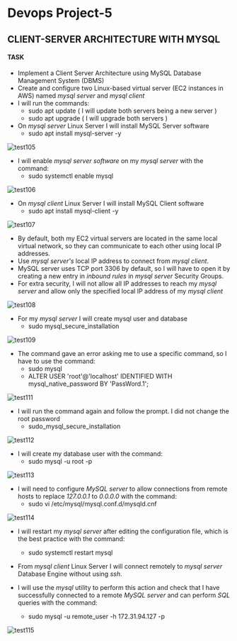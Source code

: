 
# Devops Project-5

## CLIENT-SERVER ARCHITECTURE WITH MYSQL

#### TASK
* Implement a Client Server Architecture using MySQL Database Management System (DBMS)
* Create and configure two Linux-based virtual server (EC2 instances in AWS) named *mysql server* and *mysql client*
* I will run the commands:
  - sudo apt update ( I will update both servers being a new server )
  - sudo apt upgrade ( I will upgrade both servers )
* On *mysql server* Linux Server I will install MySQL Server software
  - sudo apt install mysql-server -y

![test105](https://user-images.githubusercontent.com/115363604/200191676-9cc5575c-6ea0-4d0d-903b-639466e5c260.png)

* I will enable *mysql server software* on my *mysql server* with the command:
  - sudo systemctl enable mysql

![test106](https://user-images.githubusercontent.com/115363604/200191710-ba450484-0f35-463a-9a7e-b0c19fcb19a8.png)

* On *mysql client* Linux Server I will install MySQL Client software
  - sudo apt install mysql-client -y

![test107](https://user-images.githubusercontent.com/115363604/200191778-76d9c786-0f3a-4003-bb63-0b6c8cb561a0.png)

* By default, both my EC2 virtual servers are located in the same local virtual network, so they can communicate to each other using local IP addresses.
* Use *mysql server's* local IP address to connect from *mysql client*. 
* MySQL server uses TCP port 3306 by default, so I will have to open it by creating a new entry in *inbound rules* in *mysql server* Security Groups.
* For extra security, I will not allow all IP addresses to reach my *mysql server* and allow only the specified local IP address of my *mysql client*

![test108](https://user-images.githubusercontent.com/115363604/200192229-1e1596ed-3fca-4993-bcf2-1ee8ce8c7fe8.png)

* For my *mysql server* I will create mysql user and database
  - sudo mysql_secure_installation

![test109](https://user-images.githubusercontent.com/115363604/200192292-406d5616-1a64-4242-929e-b2dd9540bfcf.png)

* The command gave an error asking me to use a specific command, so I have to use the command:
  - sudo mysql
  - ALTER USER 'root'@'localhost' IDENTIFIED WITH mysql_native_password BY 'PassWord.1';

![test111](https://user-images.githubusercontent.com/115363604/200192506-2a733bb7-1c3b-4cd1-8a5e-27d2e24c2b49.png)

* I will run the command again and follow the prompt. I did not change the root password
  - sudo_mysql_secure_installation

![test112](https://user-images.githubusercontent.com/115363604/200192644-b68ec8f8-e5a6-4a96-ba7d-cc05f04edf31.png)

* I will create my database user with the command:
  - sudo mysql -u root -p
 
![test113](https://user-images.githubusercontent.com/115363604/200192735-f3b6c2f8-9917-46a9-b523-5256d5761c43.png)

* I will need to configure *MySQL server* to allow connections from remote hosts to replace *127.0.0.1* to *0.0.0.0* with the command:
  - sudo vi /etc/mysql/mysql.conf.d/mysqld.cnf

![test114](https://user-images.githubusercontent.com/115363604/200192901-f8892d45-f0cf-4018-b059-ddef82772256.png)
 
* I will restart my *mysql server* after editing the configuration file, which is the best practice with the command:
  - sudo systemctl restart mysql
 
* From *mysql client* Linux Server I will connect remotely to *mysql server* Database Engine without using *ssh*.
* I will use the *mysql* utility to perform this action and check that I have successfully connected to a remote *MySQL server* and can perform *SQL* queries with the command:
  - sudo mysql -u remote_user -h 172.31.94.127 -p
 
![test115](https://user-images.githubusercontent.com/115363604/200193119-3e9b490b-baa4-4427-a15e-74a1fe4fdc85.png)
 
